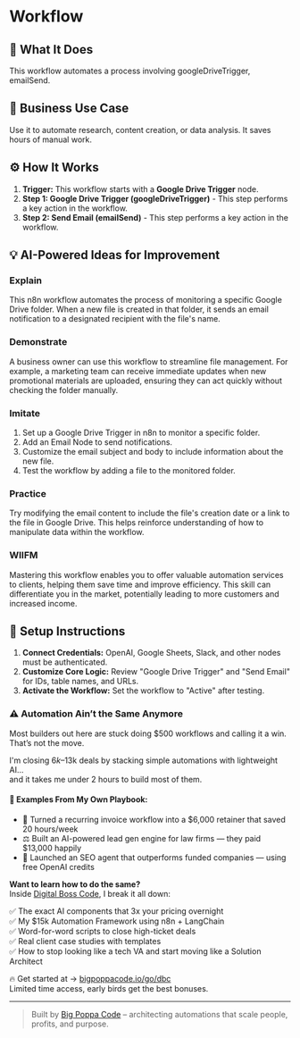 # Workflow

## 🚀 What It Does
This workflow automates a process involving googleDriveTrigger, emailSend.

## 💼 Business Use Case
Use it to automate research, content creation, or data analysis. It saves hours of manual work.

## ⚙️ How It Works
1.  **Trigger:** This workflow starts with a **Google Drive Trigger** node.
2. **Step 1: Google Drive Trigger (googleDriveTrigger)** - This step performs a key action in the workflow.
3. **Step 2: Send Email (emailSend)** - This step performs a key action in the workflow.

## 💡 AI-Powered Ideas for Improvement
### Explain
This n8n workflow automates the process of monitoring a specific Google Drive folder. When a new file is created in that folder, it sends an email notification to a designated recipient with the file's name.

### Demonstrate
A business owner can use this workflow to streamline file management. For example, a marketing team can receive immediate updates when new promotional materials are uploaded, ensuring they can act quickly without checking the folder manually.

### Imitate
1. Set up a Google Drive Trigger in n8n to monitor a specific folder.
2. Add an Email Node to send notifications.
3. Customize the email subject and body to include information about the new file.
4. Test the workflow by adding a file to the monitored folder.

### Practice
Try modifying the email content to include the file's creation date or a link to the file in Google Drive. This helps reinforce understanding of how to manipulate data within the workflow.

### WIIFM
Mastering this workflow enables you to offer valuable automation services to clients, helping them save time and improve efficiency. This skill can differentiate you in the market, potentially leading to more customers and increased income.

## 🔧 Setup Instructions
1. **Connect Credentials:** OpenAI, Google Sheets, Slack, and other nodes must be authenticated.
2. **Customize Core Logic:** Review "Google Drive Trigger" and "Send Email" for IDs, table names, and URLs.
3. **Activate the Workflow:** Set the workflow to "Active" after testing.

### ⚠️ Automation Ain’t the Same Anymore

Most builders out here are stuck doing $500 workflows and calling it a win.  
That’s not the move.  

I'm closing $6k–$13k deals by stacking simple automations with lightweight AI...  
and it takes me under 2 hours to build most of them.

#### 🧠 Examples From My Own Playbook:
- 🔁 Turned a recurring invoice workflow into a $6,000 retainer that saved 20 hours/week  
- ⚖️ Built an AI-powered lead gen engine for law firms — they paid $13,000 happily  
- 🚀 Launched an SEO agent that outperforms funded companies — using free OpenAI credits  

**Want to learn how to do the same?**  
Inside [Digital Boss Code](https://bigpoppacode.io/go/dbc), I break it all down:

✅ The exact AI components that 3x your pricing overnight  
✅ My $15k Automation Framework using n8n + LangChain  
✅ Word-for-word scripts to close high-ticket deals  
✅ Real client case studies with templates  
✅ How to stop looking like a tech VA and start moving like a Solution Architect  

🔥 Get started at → [bigpoppacode.io/go/dbc](https://bigpoppacode.io/go/dbc)  
Limited time access, early birds get the best bonuses.

---
> Built by [Big Poppa Code](https://bigpoppacode.io) – architecting automations that scale people, profits, and purpose.
